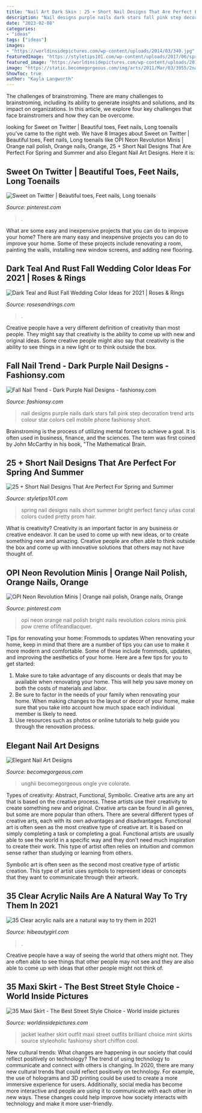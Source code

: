 ```yaml
---
title: "Nail Art Dark Skin : 25 + Short Nail Designs That Are Perfect For Spring And Summer"
description: "Nail designs purple nails dark stars fall pink step decoration trend arts colour star colors cell mobile phone fashionsy short"
date: "2023-02-08"
categories:
- "ideas"
tags: ["ideas"]
images:
- "https://worldinsidepictures.com/wp-content/uploads/2014/03/340.jpg"
featuredImage: "https://styletips101.com/wp-content/uploads/2017/06/spring-nail-art-25.jpg"
featured_image: "https://worldinsidepictures.com/wp-content/uploads/2014/03/340.jpg"
image: "https://static.becomegorgeous.com/img/arts/2011/Mar/03/3955/2nail_art_designs_2011-2.jpg"
ShowToc: true
author: "Kayla Langworth"
---
```



The challenges of brainstroming.
There are many challenges to brainstroming, including its ability to generate insights and solutions, and its impact on organizations. In this article, we explore four key challenges that face brainstromers and how they can be overcome.

	

		
looking for Sweet on Twitter | Beautiful toes, Feet nails, Long toenails you've came to the right web. We have 8 Images about Sweet on Twitter | Beautiful toes, Feet nails, Long toenails like OPI Neon Revolution Minis | Orange nail polish, Orange nails, Orange, 25 + Short Nail Designs That Are Perfect For Spring and Summer and also Elegant Nail Art Designs. Here it is:
		
    
## Sweet On Twitter | Beautiful Toes, Feet Nails, Long Toenails

<img loading=lazy src="https://i.pinimg.com/736x/84/91/22/84912267bbc15b1bb9ffdb2aea78c8db.jpg" onerror="this.onerror=null;this.src='https://tse4.mm.bing.net/th?id=OIP.CO5m1qUz-bbQxlhdOxol9gHaJ4&amp;pid=15.1';" alt="Sweet on Twitter | Beautiful toes, Feet nails, Long toenails">

_Source: pinterest.com_

>. 

	

What are some easy and inexpensive projects that you can do to improve your home?
There are many easy and inexpensive projects you can do to improve your home. Some of these projects include renovating a room, painting the walls, installing new window screens, and adding new flooring.

    
## Dark Teal And Rust Fall Wedding Color Ideas For 2021 | Roses &amp; Rings

<img loading=lazy src="http://www.rosesandrings.com/wp-content/uploads/2020/07/Dark-teal-and-burnt-orange-fall-wedding-color-ideas-651x1536.jpg" onerror="this.onerror=null;this.src='https://tse2.mm.bing.net/th?id=OIP.Lm3DQguXeOnG3c0fwgg-TgHaRe&amp;pid=15.1';" alt="Dark Teal and Rust Fall Wedding Color Ideas for 2021 | Roses &amp; Rings">

_Source: rosesandrings.com_

>. 

	

Creative people have a very different definition of creativity than most people. They might say that creativity is the ability to come up with new and original ideas. Some creative people might also say that creativity is the ability to see things in a new light or to think outside the box.

    
## Fall Nail Trend - Dark Purple Nail Designs - Fashionsy.com

<img loading=lazy src="http://fashionsy.com/wp-content/uploads/2014/10/midnight-starry-nails-630x654.jpg" onerror="this.onerror=null;this.src='https://tse1.mm.bing.net/th?id=OIP.whXdqLA9TDEsfAGrWllOQQHaHs&amp;pid=15.1';" alt="Fall Nail Trend - Dark Purple Nail Designs - fashionsy.com">

_Source: fashionsy.com_

>nail designs purple nails dark stars fall pink step decoration trend arts colour star colors cell mobile phone fashionsy short. 

	

Brainstroming is the process of utilizing mental forces to achieve a goal. It is often used in business, finance, and the sciences. The term was first coined by John McCarthy in his book, "The Mathematical Brain.

    
## 25 + Short Nail Designs That Are Perfect For Spring And Summer

<img loading=lazy src="https://styletips101.com/wp-content/uploads/2017/06/spring-nail-art-25.jpg" onerror="this.onerror=null;this.src='https://tse4.mm.bing.net/th?id=OIP.zNpo1HJEr7FvH_EoaI7ohgHaMC&amp;pid=15.1';" alt="25 + Short Nail Designs That Are Perfect For Spring and Summer">

_Source: styletips101.com_

>spring nail designs nails short summer bright perfect fancy uñas coral colors cuded pretty prom hair. 

	

What is creativity?
Creativity is an important factor in any business or creative endeavor. It can be used to come up with new ideas, or to create something new and amazing. Creative people are often able to think outside the box and come up with innovative solutions that others may not have thought of.

    
## OPI Neon Revolution Minis | Orange Nail Polish, Orange Nails, Orange

<img loading=lazy src="https://i.pinimg.com/736x/29/e0/87/29e08736caa95905f08f0fc803232820--opi-nails-nail-polishes.jpg" onerror="this.onerror=null;this.src='https://tse4.mm.bing.net/th?id=OIP.azIjkzfQNifZ6qghrljUzgHaHE&amp;pid=15.1';" alt="OPI Neon Revolution Minis | Orange nail polish, Orange nails, Orange">

_Source: pinterest.com_

>opi neon orange nail polish bright nails revolution colors minis pink pow creme oflifeandlacquer. 

	

Tips for renovating your home: Frommods to updates
When renovating your home, keep in mind that there are a number of tips you can use to make it more modern and comfortable. Some of these include frommods, updates, and improving the aesthetics of your home. Here are a few tips for you to get started: 
1. Make sure to take advantage of any discounts or deals that may be available when renovating your home. This will help you save money on both the costs of materials and labor. 
2. Be sure to factor in the needs of your family when renovating your home. When making changes to the layout or decor of your home, make sure that you take into account how much space each individual member is likely to need. 
3. Use resources such as photos or online tutorials to help guide you through the renovation process.

    
## Elegant Nail Art Designs

<img loading=lazy src="https://static.becomegorgeous.com/img/arts/2011/Mar/03/3955/2nail_art_designs_2011-2.jpg" onerror="this.onerror=null;this.src='https://tse2.mm.bing.net/th?id=OIP.2cIAJlqC38CqqjUUfTIYrQHaJ4&amp;pid=15.1';" alt="Elegant Nail Art Designs">

_Source: becomegorgeous.com_

>unghii becomegorgeous ongle yve colorate. 

	

Types of creativity: Abstract, Functional, Symbolic.
Creative arts are any art that is based on the creative process. These artists use their creativity to create something new and original. Creative arts can be found in all genres, but some are more popular than others. There are several different types of creative arts, each with its own advantages and disadvantages.
Functional art is often seen as the most creative type of creative art. It is based on simply completing a task or completing a goal. Functional artists are usually able to see the world in a specific way and they don’t need much inspiration to create their work. This type of artist often relies on intuition and common sense rather than studying or learning from others.

 Symbolic art is often seen as the second most creative type of artistic creation. This type of artist uses symbols to represent ideas or concepts that they want to communicate through their artwork.

    
## 35 Clear Acrylic Nails Are A Natural Way To Try Them In 2021

<img loading=lazy src="https://hibeautygirl.com/wp-content/uploads/2021/05/15-3.jpg" onerror="this.onerror=null;this.src='https://tse2.mm.bing.net/th?id=OIP.UjkaUYG_yyKyspdzmkOTSwHaLH&amp;pid=15.1';" alt="35 Clear acrylic nails are a natural way to try them in 2021">

_Source: hibeautygirl.com_

>. 

	

Creative people have a way of seeing the world that others might not. They are often able to see things that other people may not see and they are also able to come up with ideas that other people might not think of.

    
## 35 Maxi Skirt - The Best Street Style Choice - World Inside Pictures

<img loading=lazy src="https://worldinsidepictures.com/wp-content/uploads/2014/03/340.jpg" onerror="this.onerror=null;this.src='https://tse2.mm.bing.net/th?id=OIP.PCNg3127P6_pAyrHawZkawHaK3&amp;pid=15.1';" alt="35 Maxi Skirt - The Best Street Style Choice - World inside pictures">

_Source: worldinsidepictures.com_

>jacket leather skirt outfit maxi street outfits brilliant choice mint skirts source styleoholic fashionsy short chiffon cool. 

	

New cultural trends: What changes are happening in our society that could reflect positively on technology?
The trend of using technology to communicate and connect with others is changing. In 2020, there are many new cultural trends that could reflect positively on technology. For example, the use of holograms and 3D printing could be used to create a more immersive experience for users. Additionally, social media has become more interactive and people are using it to communicate with each other in new ways. These changes could help improve how society interacts with technology and make it more user-friendly.

